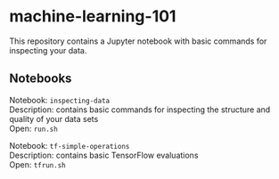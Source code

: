 # machine-learning-101

This repository contains a Jupyter notebook with basic commands for inspecting your data.

## Notebooks
Notebook: `inspecting-data` <br/>
Description: contains basic commands for inspecting the structure and quality of your data sets <br/>
Open: `run.sh`</br>

Notebook: `tf-simple-operations` <br/>
Description: contains basic TensorFlow evaluations <br/>
Open: `tfrun.sh`
